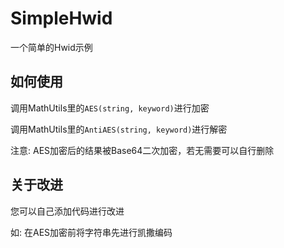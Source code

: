 # SimpleHwid
一个简单的Hwid示例

## 如何使用
调用MathUtils里的`AES(string, keyword)`进行加密

调用MathUtils里的`AntiAES(string, keyword)`进行解密

注意: AES加密后的结果被Base64二次加密，若无需要可以自行删除

## 关于改进
您可以自己添加代码进行改进

如: 在AES加密前将字符串先进行凯撒编码
